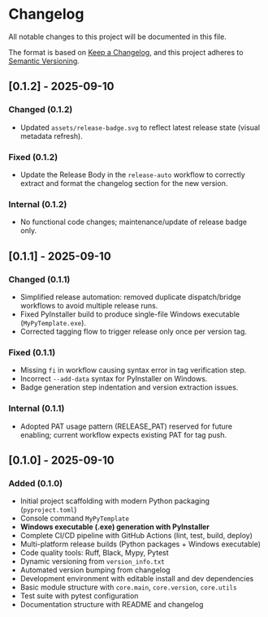 # Changelog

All notable changes to this project will be documented in this file.

The format is based on [Keep a Changelog](https://keepachangelog.com/en/1.0.0/),
and this project adheres to [Semantic Versioning](https://semver.org/spec/v2.0.0.html).

## [0.1.2] - 2025-09-10

### Changed (0.1.2)

- Updated `assets/release-badge.svg` to reflect latest release state (visual metadata refresh).

### Fixed (0.1.2)

- Update the Release Body in the `release-auto` workflow to correctly extract and format the changelog section for the new version.

### Internal (0.1.2)

- No functional code changes; maintenance/update of release badge only.

## [0.1.1] - 2025-09-10

### Changed (0.1.1)

- Simplified release automation: removed duplicate dispatch/bridge workflows to avoid multiple release runs.
- Fixed PyInstaller build to produce single-file Windows executable (`MyPyTemplate.exe`).
- Corrected tagging flow to trigger release only once per version tag.

### Fixed (0.1.1)

- Missing `fi` in workflow causing syntax error in tag verification step.
- Incorrect `--add-data` syntax for PyInstaller on Windows.
- Badge generation step indentation and version extraction issues.

### Internal (0.1.1)

- Adopted PAT usage pattern (RELEASE_PAT) reserved for future enabling; current workflow expects existing PAT for tag push.

## [0.1.0] - 2025-09-10

### Added (0.1.0)

- Initial project scaffolding with modern Python packaging (`pyproject.toml`)
- Console command `MyPyTemplate`
- **Windows executable (.exe) generation with PyInstaller**
- Complete CI/CD pipeline with GitHub Actions (lint, test, build, deploy)
- Multi-platform release builds (Python packages + Windows executable)
- Code quality tools: Ruff, Black, Mypy, Pytest
- Dynamic versioning from `version_info.txt`
- Automated version bumping from changelog
- Development environment with editable install and dev dependencies
- Basic module structure with `core.main`, `core.version`, `core.utils`
- Test suite with pytest configuration
- Documentation structure with README and changelog
